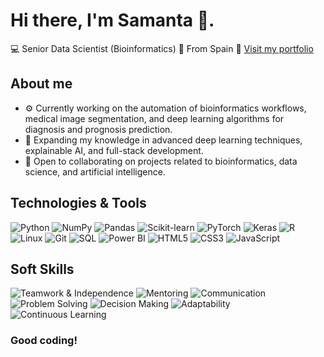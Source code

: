 # Hi there, I'm Samanta 👋. 
💻 Senior Data Scientist (Bioinformatics)
📍 From Spain
💼 [Visit my portfolio](https://samantao93.github.io/portfolio)

## About me
- ⚙️ Currently working on the automation of bioinformatics workflows, medical image segmentation, and deep learning algorithms for diagnosis and prognosis prediction.  
- 🌱 Expanding my knowledge in advanced deep learning techniques, explainable AI, and full-stack development.  
- 🤝 Open to collaborating on projects related to bioinformatics, data science, and artificial intelligence.  

## Technologies & Tools
![Python](https://img.shields.io/badge/-Python-333?style=flat&logo=python&logoColor=3776AB)
![NumPy](https://img.shields.io/badge/-NumPy-333?style=flat&logo=numpy&logoColor=013243)
![Pandas](https://img.shields.io/badge/-Pandas-333?style=flat&logo=pandas&logoColor=150458)
![Scikit-learn](https://img.shields.io/badge/-Scikit--learn-333?style=flat&logo=scikit-learn&logoColor=F7931E)
![PyTorch](https://img.shields.io/badge/-PyTorch-333?style=flat&logo=pytorch&logoColor=EE4C2C)
![Keras](https://img.shields.io/badge/-Keras-333?style=flat&logo=keras&logoColor=D00000)
![R](https://img.shields.io/badge/-R-333?style=flat&logo=r&logoColor=276DC3)
![Linux](https://img.shields.io/badge/-Linux-333?style=flat&logo=linux&logoColor=FCC624)
![Git](https://img.shields.io/badge/-Git-333?style=flat&logo=git&logoColor=F05032)
![SQL](https://img.shields.io/badge/-SQL-333?style=flat&logo=postgresql&logoColor=336791)
![Power BI](https://img.shields.io/badge/-Power%20BI-333?style=flat&logo=powerbi&logoColor=F2C811)
![HTML5](https://img.shields.io/badge/-HTML5-333?style=flat&logo=html5&logoColor=E34F26)
![CSS3](https://img.shields.io/badge/-CSS3-333?style=flat&logo=css&logoColor=1572B6)
![JavaScript](https://img.shields.io/badge/-JavaScript-333?style=flat&logo=javascript&logoColor=F7DF1E)


## Soft Skills
![Teamwork & Independence](https://img.shields.io/badge/-Teamwork%20&%20Independence-333?style=flat&logo=teamspeak)
![Mentoring](https://img.shields.io/badge/-Mentoring-333?style=flat&logo=googlescholar)
![Communication](https://img.shields.io/badge/-Communication-333?style=flat&logo=googlemeet)
![Problem Solving](https://img.shields.io/badge/-Problem%20Solving-333?style=flat&logo=bulma)
![Decision Making](https://img.shields.io/badge/-Decision%20Making-333?style=flat&logo=checkmarx)
![Adaptability](https://img.shields.io/badge/-Adaptability-333?style=flat&logo=elastic)
![Continuous Learning](https://img.shields.io/badge/-Continuous%20Learning-333?style=flat&logo=bookstack)


### Good coding!
